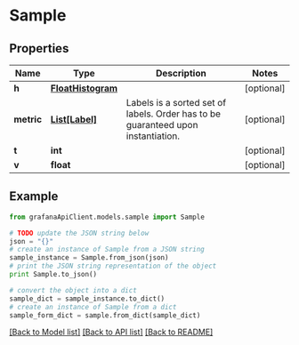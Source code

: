# Sample


## Properties
Name | Type | Description | Notes
------------ | ------------- | ------------- | -------------
**h** | [**FloatHistogram**](FloatHistogram.md) |  | [optional] 
**metric** | [**List[Label]**](Label.md) | Labels is a sorted set of labels. Order has to be guaranteed upon instantiation. | [optional] 
**t** | **int** |  | [optional] 
**v** | **float** |  | [optional] 

## Example

```python
from grafanaApiClient.models.sample import Sample

# TODO update the JSON string below
json = "{}"
# create an instance of Sample from a JSON string
sample_instance = Sample.from_json(json)
# print the JSON string representation of the object
print Sample.to_json()

# convert the object into a dict
sample_dict = sample_instance.to_dict()
# create an instance of Sample from a dict
sample_form_dict = sample.from_dict(sample_dict)
```
[[Back to Model list]](../README.md#documentation-for-models) [[Back to API list]](../README.md#documentation-for-api-endpoints) [[Back to README]](../README.md)


